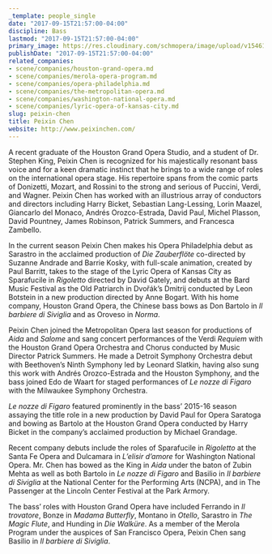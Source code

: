 ```yaml
---
_template: people_single
date: "2017-09-15T21:57:00-04:00"
discipline: Bass
lastmod: "2017-09-15T21:57:00-04:00"
primary_image: https://res.cloudinary.com/schmopera/image/upload/v1546109343/media/2018/12/Peixin-Chen.jpg
publishDate: "2017-09-15T21:57:00-04:00"
related_companies:
- scene/companies/houston-grand-opera.md
- scene/companies/merola-opera-program.md
- scene/companies/opera-philadelphia.md
- scene/companies/the-metropolitan-opera.md
- scene/companies/washington-national-opera.md
- scene/companies/lyric-opera-of-kansas-city.md
slug: peixin-chen
title: Peixin Chen
website: http://www.peixinchen.com/
---
```

A recent graduate of the Houston Grand Opera Studio, and a student of Dr. Stephen King, Peixin Chen is recognized for his majestically resonant bass voice and for a keen dramatic instinct that he brings to a wide range of roles on the international opera stage.  His repertoire spans from the comic parts of Donizetti, Mozart, and Rossini to the strong and serious of Puccini, Verdi, and Wagner.  Peixin Chen has worked with an illustrious array of conductors and directors including Harry Bicket, Sebastian Lang-Lessing, Lorin Maazel, Giancarlo del Monaco, Andrés Orozco-Estrada, David Paul, Michel Plasson, David Pountney, James Robinson, Patrick Summers, and Francesca Zambello.

In the current season Peixin Chen makes his Opera Philadelphia debut as Sarastro in the acclaimed production of *Die Zauberflöte* co-directed by Suzanne Andrade and Barrie Kosky, with full-scale animation, created by Paul Barritt, takes to the stage of the Lyric Opera of Kansas City as Sparafucile in *Rigoletto* directed by David Gately, and debuts at the Bard Music Festival as the Old Patriarch in Dvořák’s Dmitrij conducted by Leon Botstein in a new production directed by Anne Bogart.  With his home company, Houston Grand Opera, the Chinese bass bows as Don Bartolo in *Il barbiere di Siviglia* and as Oroveso in *Norma*.

Peixin Chen joined the Metropolitan Opera last season for productions of *Aida* and *Salome* and sang concert performances of the Verdi *Requiem* with the Houston Grand Opera Orchestra and Chorus conducted by Music Director Patrick Summers.  He made a Detroit Symphony Orchestra debut with Beethoven’s Ninth Symphony led by Leonard Slatkin, having also sung this work with Andrés Orozco-Estrada and the Houston Symphony, and the bass joined Edo de Waart for staged performances of *Le nozze di Figaro* with the Milwaukee Symphony Orchestra.

*Le nozze di Figaro* featured prominently in the bass’ 2015-16 season assaying the title role in a new production by David Paul for Opera Saratoga and bowing as Bartolo at the Houston Grand Opera conducted by Harry Bicket in the company’s acclaimed production by Michael Grandage.

Recent company debuts include the roles of Sparafucile in *Rigoletto* at the Santa Fe Opera and Dulcamara in *L’elisir d’amore* for Washington National Opera.  Mr. Chen has bowed as the King in *Aida* under the baton of Zubin Mehta as well as both Bartolo in *Le nozze di Figaro* and Basilio in *Il barbiere di Siviglia* at the National Center for the Performing Arts (NCPA), and in The Passenger at the Lincoln Center Festival at the Park Armory. 

The bass’ roles with Houston Grand Opera have included Ferrando in *Il trovatore*, Bonze in *Madama Butterfly*, Montano in *Otello*, Sarastro in *The Magic Flute*, and Hunding in *Die Walküre*.  As a member of the Merola Program under the auspices of San Francisco Opera, Peixin Chen sang Basilio in *Il barbiere di Siviglia*.